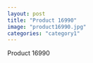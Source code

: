 ```yaml
---
layout: post
title: "Product 16990"
image: "product16990.jpg"
categories: "category1"
---
```

Product 16990
